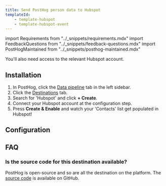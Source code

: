 ```yaml
---
title: Send PostHog person data to Hubspot
templateId:
    - template-hubspot
    - template-hubspot-event
---
```


import Requirements from "../_snippets/requirements.mdx"
import FeedbackQuestions from "../_snippets/feedback-questions.mdx"
import PostHogMaintained from "../_snippets/posthog-maintained.mdx"

<Requirements />

You'll also need access to the relevant Hubspot account.

## Installation

1. In PostHog, click the [Data pipeline](https://us.posthog.com/pipeline/overview) tab in the left sidebar.
2. Click the [Destinations](https://us.posthog.com/pipeline/destinations?search=hubspot) tab.
3. Search for 'Hubspot' and click **+ Create**.
4. Connect your Hubspot account at the configuration step.
5. Press **Create & Enable** and watch your 'Contacts' list get populated in Hubspot!

<HideOnCDPIndex>

## Configuration

<TemplateParameters />

## FAQ

### Is the source code for this destination available?

PostHog is open-source and so are all the destination on the platform. The [source code](https://github.com/PostHog/posthog/blob/master/posthog/cdp/templates/hubspot/template_hubspot.py) is available on GitHub.

<PostHogMaintained />

<FeedbackQuestions />

</HideOnCDPIndex>